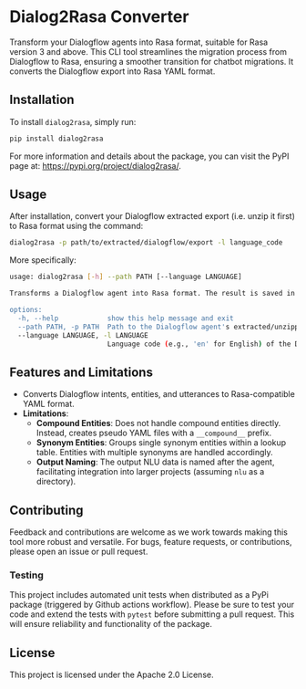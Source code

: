 # Dialog2Rasa Converter

Transform your Dialogflow agents into Rasa format, suitable for Rasa version 3 and above. This CLI tool streamlines the migration process from Dialogflow to Rasa, ensuring a smoother transition for chatbot migrations. It converts the Dialogflow export into Rasa YAML format.

## Installation

To install `dialog2rasa`, simply run:

```bash
pip install dialog2rasa
```

For more information and details about the package, you can visit the PyPI page at: <https://pypi.org/project/dialog2rasa/>.

## Usage

After installation, convert your Dialogflow extracted export (i.e. unzip it first) to Rasa format using the command:

```sh
dialog2rasa -p path/to/extracted/dialogflow/export -l language_code
```

More specifically:

```bash
usage: dialog2rasa [-h] --path PATH [--language LANGUAGE]

Transforms a Dialogflow agent into Rasa format. The result is saved in /output/[LANGUAGE_CODE], where [LANGUAGE_CODE] is replaced with the actual language code (e.g., 'en', 'de'), inside the Dialogflow agent's directory.

options:
  -h, --help            show this help message and exit
  --path PATH, -p PATH  Path to the Dialogflow agent's extracted/unzipped folder.
  --language LANGUAGE, -l LANGUAGE
                        Language code (e.g., 'en' for English) of the Dialogflow agent. Defaults to 'de' (German).
```

## Features and Limitations

- Converts Dialogflow intents, entities, and utterances to Rasa-compatible YAML format.
- **Limitations**:
  - **Compound Entities**: Does not handle compound entities directly. Instead, creates pseudo YAML files with a `__compound__` prefix.
  - **Synonym Entities**: Groups single synonym entities within a lookup table. Entities with multiple synonyms are handled accordingly.
  - **Output Naming**: The output NLU data is named after the agent, facilitating integration into larger projects (assuming `nlu` as a directory).

## Contributing

Feedback and contributions are welcome as we work towards making this tool more robust and versatile. For bugs, feature requests, or contributions, please open an issue or pull request.

### Testing

This project includes automated unit tests when distributed as a PyPi package (triggered by Github actions workflow). Please be sure to test your code and extend the tests with `pytest` before submitting a pull request. This will ensure reliability and functionality of the package.

## License

This project is licensed under the Apache 2.0 License.
